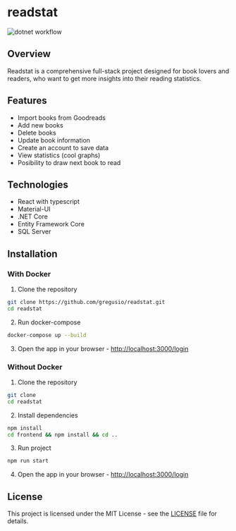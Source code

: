 # readstat

![dotnet workflow](https://github.com/gregusio/readstat/actions/workflows/dotnet.yml/badge.svg)


## Overview

Readstat is a comprehensive full-stack project designed for book lovers and readers, who want to get more insights into their reading statistics.

## Features

- Import books from Goodreads
- Add new books
- Delete books
- Update book information
- Create an account to save data
- View statistics (cool graphs)
- Posibility to draw next book to read

## Technologies

- React with typescript
- Material-UI
- .NET Core
- Entity Framework Core
- SQL Server

## Installation

### With Docker

1. Clone the repository

```bash
git clone https://github.com/gregusio/readstat.git
cd readstat
```

2. Run docker-compose

```bash
docker-compose up --build
```

3. Open the app in your browser - [http://localhost:3000/login](http://localhost:3000/login)

### Without Docker

1. Clone the repository

```bash
git clone
cd readstat
```

2. Install dependencies

```bash
npm install
cd frontend && npm install && cd ..
```

3. Run project

```bash
npm run start
```

4. Open the app in your browser - [http://localhost:3000/login](http://localhost:3000/login)

## License

This project is licensed under the MIT License - see the [LICENSE](LICENSE) file for details.



